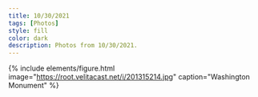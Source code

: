 ```yaml
---
title: 10/30/2021
tags: [Photos]
style: fill
color: dark
description: Photos from 10/30/2021.
---
```


{% include elements/figure.html image="https://root.velitacast.net/i/201315214.jpg" caption="Washington Monument" %}
